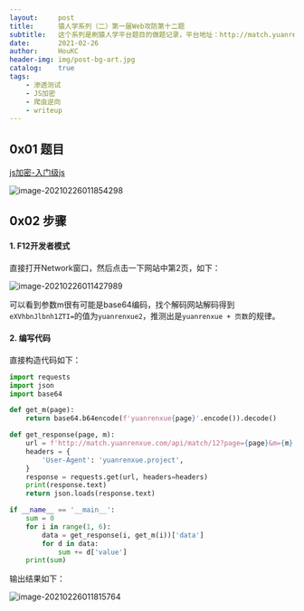 ```yaml
---
layout:     post
title:      猿人学系列（二）第一届Web攻防第十二题
subtitle:   这个系列是刷猿人学平台题目的做题记录，平台地址：http://match.yuanrenxue.com/
date:       2021-02-26
author:     HouKC
header-img: img/post-bg-art.jpg
catalog:    true
tags:
    - 渗透测试
    - JS加密
    - 爬虫逆向
    - writeup
---
```




## 0x01 题目

[js加密-入门级js](http://match.yuanrenxue.com/match/12)

![image-20210226011854298](https://upload-images.jianshu.io/upload_images/20192781-72372d53653a3ae0.png?imageMogr2/auto-orient/strip%7CimageView2/2/w/1240)



## 0x02 步骤

#### 1. F12开发者模式

直接打开Network窗口，然后点击一下网站中第2页，如下：

![image-20210226011427989](https://upload-images.jianshu.io/upload_images/20192781-1befb09d56c3916c.png?imageMogr2/auto-orient/strip%7CimageView2/2/w/1240)

可以看到参数m很有可能是base64编码，找个解码网站解码得到`eXVhbnJlbnh1ZTI=`的值为`yuanrenxue2`，推测出是`yuanrenxue + 页数`的规律。

#### 2. 编写代码

直接构造代码如下：

```python
import requests
import json
import base64

def get_m(page):
    return base64.b64encode(f'yuanrenxue{page}'.encode()).decode()

def get_response(page, m):
    url = f'http://match.yuanrenxue.com/api/match/12?page={page}&m={m}'
    headers = {
        'User-Agent': 'yuanrenxue.project',
    }
    response = requests.get(url, headers=headers)
    print(response.text)
    return json.loads(response.text)

if __name__ == '__main__':
    sum = 0
    for i in range(1, 6):
        data = get_response(i, get_m(i))['data']
        for d in data:
            sum += d['value']
    print(sum)
```

输出结果如下：

![image-20210226011815764](https://upload-images.jianshu.io/upload_images/20192781-92dcfced2aa245a9.png?imageMogr2/auto-orient/strip%7CimageView2/2/w/1240)

